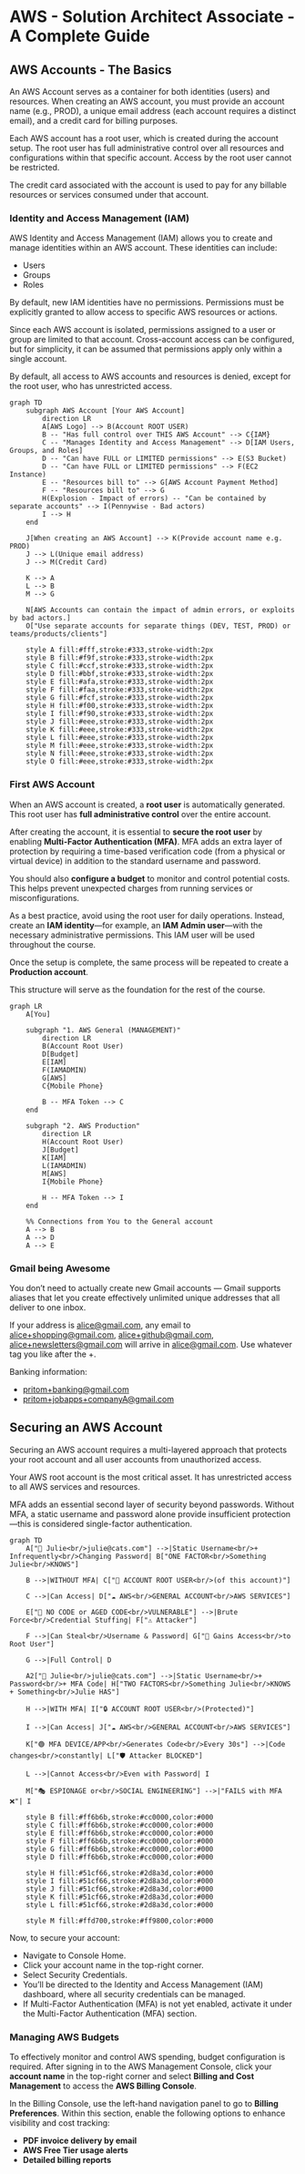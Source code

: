 # AWS - Solution Architect Associate - A Complete Guide

## AWS Accounts - The Basics

An AWS Account serves as a container for both identities (users) and resources. When creating an AWS account, you must provide an account name (e.g., PROD), a unique email address (each account requires a distinct email), and a credit card for billing purposes.

Each AWS account has a root user, which is created during the account setup. The root user has full administrative control over all resources and configurations within that specific account. Access by the root user cannot be restricted.

The credit card associated with the account is used to pay for any billable resources or services consumed under that account.

### Identity and Access Management (IAM)

AWS Identity and Access Management (IAM) allows you to create and manage identities within an AWS account. These identities can include:

- Users
- Groups
- Roles

By default, new IAM identities have no permissions. Permissions must be explicitly granted to allow access to specific AWS resources or actions.

Since each AWS account is isolated, permissions assigned to a user or group are limited to that account. Cross-account access can be configured, but for simplicity, it can be assumed that permissions apply only within a single account.

By default, all access to AWS accounts and resources is denied, except for the root user, who has unrestricted access.

```mermaid
graph TD
    subgraph AWS Account [Your AWS Account]
        direction LR
        A[AWS Logo] --> B(Account ROOT USER)
        B -- "Has full control over THIS AWS Account" --> C{IAM}
        C -- "Manages Identity and Access Management" --> D[IAM Users, Groups, and Roles]
        D -- "Can have FULL or LIMITED permissions" --> E(S3 Bucket)
        D -- "Can have FULL or LIMITED permissions" --> F(EC2 Instance)
        E -- "Resources bill to" --> G[AWS Account Payment Method]
        F -- "Resources bill to" --> G
        H(Explosion - Impact of errors) -- "Can be contained by separate accounts" --> I(Pennywise - Bad actors)
        I --> H
    end

    J[When creating an AWS Account] --> K(Provide account name e.g. PROD)
    J --> L(Unique email address)
    J --> M(Credit Card)

    K --> A
    L --> B
    M --> G

    N[AWS Accounts can contain the impact of admin errors, or exploits by bad actors.]
    O["Use separate accounts for separate things (DEV, TEST, PROD) or teams/products/clients"]

    style A fill:#fff,stroke:#333,stroke-width:2px
    style B fill:#f9f,stroke:#333,stroke-width:2px
    style C fill:#ccf,stroke:#333,stroke-width:2px
    style D fill:#bbf,stroke:#333,stroke-width:2px
    style E fill:#afa,stroke:#333,stroke-width:2px
    style F fill:#faa,stroke:#333,stroke-width:2px
    style G fill:#fcf,stroke:#333,stroke-width:2px
    style H fill:#f00,stroke:#333,stroke-width:2px
    style I fill:#f90,stroke:#333,stroke-width:2px
    style J fill:#eee,stroke:#333,stroke-width:2px
    style K fill:#eee,stroke:#333,stroke-width:2px
    style L fill:#eee,stroke:#333,stroke-width:2px
    style M fill:#eee,stroke:#333,stroke-width:2px
    style N fill:#eee,stroke:#333,stroke-width:2px
    style O fill:#eee,stroke:#333,stroke-width:2px
```

### First AWS Account

When an AWS account is created, a **root user** is automatically generated. This root user has **full administrative control** over the entire account.

After creating the account, it is essential to **secure the root user** by enabling **Multi-Factor Authentication (MFA)**. MFA adds an extra layer of protection by requiring a time-based verification code (from a physical or virtual device) in addition to the standard username and password.

You should also **configure a budget** to monitor and control potential costs. This helps prevent unexpected charges from running services or misconfigurations.

As a best practice, avoid using the root user for daily operations. Instead, create an **IAM identity**—for example, an **IAM Admin user**—with the necessary administrative permissions. This IAM user will be used throughout the course.

Once the setup is complete, the same process will be repeated to create a **Production account**.

This structure will serve as the foundation for the rest of the course.

```mermaid
graph LR
    A[You]

    subgraph "1. AWS General (MANAGEMENT)"
        direction LR
        B(Account Root User)
        D[Budget]
        E[IAM]
        F(IAMADMIN)
        G[AWS]
        C{Mobile Phone}

        B -- MFA Token --> C
    end

    subgraph "2. AWS Production"
        direction LR
        H(Account Root User)
        J[Budget]
        K[IAM]
        L(IAMADMIN)
        M[AWS]
        I{Mobile Phone}

        H -- MFA Token --> I
    end

    %% Connections from You to the General account
    A --> B
    A --> D
    A --> E
```

### Gmail being Awesome

You don’t need to actually create new Gmail accounts — Gmail supports aliases that let you create effectively unlimited unique addresses that all deliver to one inbox.

If your address is alice@gmail.com, any email to alice+shopping@gmail.com, alice+github@gmail.com, alice+newsletters@gmail.com will arrive in alice@gmail.com. Use whatever tag you like after the +.

Banking information:

- pritom+banking@gmail.com
- pritom+jobapps+companyA@gmail.com

## Securing an AWS Account

Securing an AWS account requires a multi-layered approach that protects your root account and all user accounts from unauthorized access.

Your AWS root account is the most critical asset. It has unrestricted access to all AWS services and resources.

MFA adds an essential second layer of security beyond passwords. Without MFA, a static username and password alone provide insufficient protection—this is considered single-factor authentication.

```mermaid
graph TD
    A["👩 Julie<br/>julie@cats.com"] -->|Static Username<br/>+ Infrequently<br/>Changing Password| B["ONE FACTOR<br/>Something Julie<br/>KNOWS"]

    B -->|WITHOUT MFA| C["🔐 ACCOUNT ROOT USER<br/>(of this account)"]

    C -->|Can Access| D["☁️ AWS<br/>GENERAL ACCOUNT<br/>AWS SERVICES"]

    E["🔴 NO CODE or AGED CODE<br/>VULNERABLE"] -->|Brute Force<br/>Credential Stuffing| F["⚠️ Attacker"]

    F -->|Can Steal<br/>Username & Password| G["📌 Gains Access<br/>to Root User"]

    G -->|Full Control| D

    A2["👩 Julie<br/>julie@cats.com"] -->|Static Username<br/>+ Password<br/>+ MFA Code| H["TWO FACTORS<br/>Something Julie<br/>KNOWS + Something<br/>Julie HAS"]

    H -->|WITH MFA| I["🔒 ACCOUNT ROOT USER<br/>(Protected)"]

    I -->|Can Access| J["☁️ AWS<br/>GENERAL ACCOUNT<br/>AWS SERVICES"]

    K["🟢 MFA DEVICE/APP<br/>Generates Code<br/>Every 30s"] -->|Code changes<br/>constantly| L["🛡️ Attacker BLOCKED"]

    L -->|Cannot Access<br/>Even with Password| I

    M["🎭 ESPIONAGE or<br/>SOCIAL ENGINEERING"] -->|"FAILS with MFA ❌"| I

    style B fill:#ff6b6b,stroke:#cc0000,color:#000
    style C fill:#ff6b6b,stroke:#cc0000,color:#000
    style E fill:#ff6b6b,stroke:#cc0000,color:#000
    style F fill:#ff6b6b,stroke:#cc0000,color:#000
    style G fill:#ff6b6b,stroke:#cc0000,color:#000
    style D fill:#ff6b6b,stroke:#cc0000,color:#000

    style H fill:#51cf66,stroke:#2d8a3d,color:#000
    style I fill:#51cf66,stroke:#2d8a3d,color:#000
    style J fill:#51cf66,stroke:#2d8a3d,color:#000
    style K fill:#51cf66,stroke:#2d8a3d,color:#000
    style L fill:#51cf66,stroke:#2d8a3d,color:#000

    style M fill:#ffd700,stroke:#ff9800,color:#000
```

Now, to secure your account:

- Navigate to Console Home.
- Click your account name in the top-right corner.
- Select Security Credentials.
- You’ll be directed to the Identity and Access Management (IAM) dashboard, where all security credentials can be managed.
- If Multi-Factor Authentication (MFA) is not yet enabled, activate it under the Multi-Factor Authentication (MFA) section.

### Managing AWS Budgets

To effectively monitor and control AWS spending, budget configuration is required. After signing in to the AWS Management Console, click your **account name** in the top-right corner and select **Billing and Cost Management** to access the **AWS Billing Console**.

In the Billing Console, use the left-hand navigation panel to go to **Billing Preferences**. Within this section, enable the following options to enhance visibility and cost tracking:

- **PDF invoice delivery by email**
- **AWS Free Tier usage alerts**
- **Detailed billing reports**
